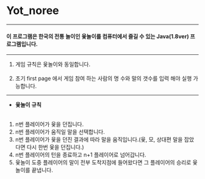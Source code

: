 # Yot_noree
***
#### 이 프로그램은 한국의 전통 놀이인 윷놀이를 컴퓨터에서 즐길 수 있는 Java(1.8ver) 프로그램입니다.
***
1. 게임 규칙은 윷놀이와 동일합니다.  <br><br>
2. 초기 first page 에서 게임 참여 하는 사람의 명 수와 말의 갯수를 입력 해야 실행 가능합니다.
***
- **윷놀이 규칙** <br><br>
1. n번 플레이어가 윷을 던집니다.<br>
2. n번 플레이어가 움직일 말을 선택합니다.<br>
3. n번 플레이어가 윷을 던진 결과에 따라 말을 움직입니다.(윷, 모, 상대편 말을 잡았다면 다시 한번 윷을 던집니다.) <br>
4. n번 플레이어의 턴을 종료하고 n+1 플레이어로 넘어갑니다.<br>
5. 윷놀이 도중 플레이어의 말이 전부 도착지점에 들어왔다면 그 플레이어의 승리로 윷놀이를 끝냅니다.<br>
